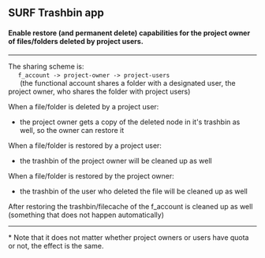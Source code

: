 ## SURF Trashbin app

#### Enable restore (and permanent delete) capabilities for the project owner of files/folders deleted by project users.
___
The sharing scheme is:<br>
&nbsp;&nbsp;&nbsp;&nbsp;&nbsp;`f_account -> project-owner -> project-users`\
&nbsp;&nbsp;&nbsp;&nbsp;&nbsp;&nbsp;(the functional account shares a folder with a designated user, the project owner, who shares the folder with project users)

When a file/folder is deleted by a project user:
* the project owner gets a copy of the deleted node in it's trashbin as well, so the owner can restore it

When a file/folder is restored by a project user:
* the trashbin of the project owner will be cleaned up as well

When a file/folder is restored by the project owner:
* the trashbin of the user who deleted the file will be cleaned up as well

After restoring the trashbin/filecache of the f_account is cleaned up as well (something that does not happen automatically)

___
*&nbsp;Note that it does not matter whether project owners or users have quota or not, the effect is the same.
